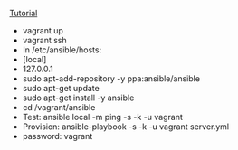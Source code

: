 [Tutorial](https://serversforhackers.com/an-ansible-tutorial)


* vagrant up
* vagrant ssh
* In /etc/ansible/hosts:
* [local]
* 127.0.0.1
* sudo apt-add-repository -y ppa:ansible/ansible
* sudo apt-get update
* sudo apt-get install -y ansible
* cd /vagrant/ansible
* Test: ansible local -m ping -s -k -u vagrant
* Provision: ansible-playbook -s -k -u vagrant server.yml
* password: vagrant
